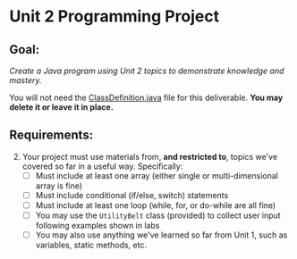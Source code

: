 # Unit 2 Programming Project #
## Goal: ##
_Create a Java program using Unit 2 topics to demonstrate knowledge and mastery._

You will not need the [ClassDefinition.java](../ClassDefinition.java) file for this deliverable. **You may delete it or leave it in place.**

## Requirements: ##
2. Your project must use materials from, **and restricted to**, topics we've covered so far in a useful way. Specifically: 
    - [ ] Must include at least one array (either single or multi-dimensional array is fine)
    - [ ] Must include conditional (if/else, switch) statements
    - [ ] Must include at least one loop (while, for, or do-while are all fine)
    - [ ] You may use the `UtilityBelt` class (provided) to collect user input following examples shown in labs
    - [ ] You may also use anything we've learned so far from Unit 1, such as variables, static methods, etc.

